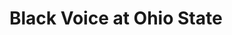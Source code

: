 <!doctype html>
<html>
<head>
<meta charset="UTF-8">
<title>Black Voices</title>
</head>

<body>
	<h1>Black Voice at Ohio State</h1>
</body>
</html>

